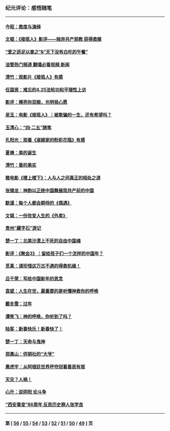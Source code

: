 ### 纪元评论：感悟随笔
---
#### [今昭：救度与演绎](../../pages/nsc1035/n13992670.md?05130330) 
#### [文韬：《接班人》影评——抛弃共产邪教 获得救赎](../../pages/nsc1035/n13990160.md?05130330) 
#### [“爱之适足以害之”&“天下没有白吃的午餐”](../../pages/nsc1035/n13988391.md?05130330) 
#### [油管热门频道 翻墙必看视频 新闻](ok?05130330)
#### [清竹：观影片《接班人》有感](../../pages/nsc1035/n13983561.md?05130330) 
#### [任国贤：难忘的4.25法轮功和平理性上访](../../pages/nsc1035/n13983482.md?05130330) 
#### [影评：擦亮你双眼，光明我心愿](../../pages/nsc1035/n13982333.md?05130330) 
#### [吴玉：电影《接班人》｜被欺骗的一生，还有希望吗？](../../pages/nsc1035/n13981972.md?05130330) 
#### [玉清心：“四·二五”随笔](../../pages/nsc1035/n13978628.md?05130330) 
#### [孔阳光：观看《淑颍家的粉彩花瓶》有感](../../pages/nsc1035/n13967929.md?05130330) 
#### [夏祷：美的诞生](../../pages/nsc1035/n13962321.md?05130330) 
#### [清竹：善的果实](../../pages/nsc1035/n13963980.md?05130330) 
#### [微电影《楼上楼下》：人与人之间真正的相处之道](../../pages/nsc1035/n13944319.md?05130330) 
#### [张锡龙：神韵以正统中国舞展现共产前的中国](../../pages/nsc1035/n13939727.md?05130330) 
#### [默谨：每个人都会期待的《偶遇》](../../pages/nsc1035/n13939091.md?05130330) 
#### [文韬：一份改变人生的《外卖》](../../pages/nsc1035/n13931822.md?05130330) 
#### [贵州“藏字石”游记](../../pages/nsc1035/n13923310.md?05130330) 
#### [楚一丁：北美沙漠上不死的自由中国魂](../../pages/nsc1035/n13921879.md?05130330) 
#### [影评：《聚会3》｜留给孩子们一个怎样的中国年？](../../pages/nsc1035/n13919652.md?05130330) 
#### [觅真：请珍惜这万古不遇的得救机缘！](../../pages/nsc1035/n13917157.md?05130330) 
#### [吕千荣：写给中国新年的思念](../../pages/nsc1035/n13915103.md?05130330) 
#### [袁斌：人生在世，最重要的是听懂神救你的呼唤](../../pages/nsc1035/n13914636.md?05130330) 
#### [戴冬雪：过年](../../pages/nsc1035/n13913311.md?05130330) 
#### [谭笑飞：神的呼唤，你听到了吗？](../../pages/nsc1035/n13912603.md?05130330) 
#### [陆客：新春快乐！新春快了！](../../pages/nsc1035/n13911771.md?05130330) 
#### [楚一丁：天命与鬼神](../../pages/nsc1035/n13904371.md?05130330) 
#### [郑愚山：供销社的“大爷”](../../pages/nsc1035/n13904409.md?05130330) 
#### [惠虎宇：从阿根廷世界杯夺冠看善恶有报](../../pages/nsc1035/n13889438.md?05130330) 
#### [天灾？人祸！](../../pages/nsc1035/n13900104.md?05130330) 
#### [心升：说阴阳 论斗争](../../pages/nsc1035/n13885189.md?05130330) 
#### [“西安事变”86周年 反思历史罪人张学良](../../pages/nsc1035/n13882019.md?05130330) 

---
#### 第 [ [56](./56.md?05130330) / [55](./55.md?05130330) / [54](./54.md?05130330) / [53](./53.md?05130330) / [52](./52.md?05130330) / [51](./51.md?05130330) / [50](./50.md?05130330) / [49](./49.md?05130330) ] 页
